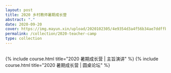 ```yaml
---
layout: post
title: 2020 乡村教师暑期成长营
abstract: "."
date: 2020-09-20
cover: https://img.mayun.xin/upload/2020102305/4e9354d3a4f56b34ae7ddffbe52b8b8d.jpg
permalink: /collection/2020-teacher-camp
type: collection
---
```


<div style="margin-top: 30px">
{% include course.html title="2020 暑期成长营 | 主旨演讲" %}
{% include course.html title="2020 暑期成长营 | 圆桌论坛" %}
</div>